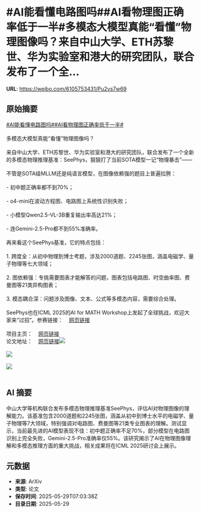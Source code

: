 # #AI能看懂电路图吗##AI看物理图正确率低于一半#多模态大模型真能“看懂”物理图像吗？来自中山大学、ETH苏黎世、华为实验室和港大的研究团队，联合发布了一个全...

**URL**: https://weibo.com/6105753431/Pu2vs7w69

## 原始摘要

<a href="https://m.weibo.cn/search?containerid=231522type%3D1%26t%3D10%26q%3D%23AI%E8%83%BD%E7%9C%8B%E6%87%82%E7%94%B5%E8%B7%AF%E5%9B%BE%E5%90%97%23&amp;extparam=%23AI%E8%83%BD%E7%9C%8B%E6%87%82%E7%94%B5%E8%B7%AF%E5%9B%BE%E5%90%97%23" data-hide=""><span class="surl-text">#AI能看懂电路图吗#</span></a><a href="https://m.weibo.cn/search?containerid=231522type%3D1%26t%3D10%26q%3D%23AI%E7%9C%8B%E7%89%A9%E7%90%86%E5%9B%BE%E6%AD%A3%E7%A1%AE%E7%8E%87%E4%BD%8E%E4%BA%8E%E4%B8%80%E5%8D%8A%23&amp;extparam=%23AI%E7%9C%8B%E7%89%A9%E7%90%86%E5%9B%BE%E6%AD%A3%E7%A1%AE%E7%8E%87%E4%BD%8E%E4%BA%8E%E4%B8%80%E5%8D%8A%23" data-hide=""><span class="surl-text">#AI看物理图正确率低于一半#</span></a><br><br>多模态大模型真能“看懂”物理图像吗？<br><br>来自中山大学、ETH苏黎世、华为实验室和港大的研究团队，联合发布了一个全新的多模态物理推理基准：SeePhys，狠狠打了当前SOTA模型一记“物理暴击”——<br><br>不管是SOTA级MLLM还是纯语言模型，在图像依赖强的题目上普遍拉胯：<br><br>- 初中题正确率都不到70%；<br><br>- o4-mini在波动方程图、电路图上系统性识别失败；<br><br>- 小模型Qwen2.5-VL-3B重复输出率高达21%；<br><br>- 连Gemini-2.5-Pro都不到55%准确率。<br><br>再来看这个SeePhys基准，它的特点包括：<br><br>1. 跨度全：从初中物理到博士考题，涉及2000道题、2245张图，涵盖电磁学、量子物理等七大领域；<br><br>2. 图依赖强：专挑需要图表才能解答的问题，图表包括电路图、时空曲率图、费曼图等21类异构图表；<br><br>3. 模态耦合深：问题涉及图像、文本、公式等多模态内容，需要综合处理。<br><br>SeePhys也在ICML 2025的AI for MATH Workshop上发起了全球挑战，欢迎大家来“过招”。参赛链接：<a href="https://weibo.cn/sinaurl?u=https%3A%2F%2Fwww.codabench.org%2Fcompetitions%2F7925%2F" data-hide=""><span class="url-icon"><img style="width: 1rem;height: 1rem" src="https://h5.sinaimg.cn/upload/2015/09/25/3/timeline_card_small_web_default.png" referrerpolicy="no-referrer"></span><span class="surl-text">网页链接</span></a><br><br>项目主页：<a href="https://weibo.cn/sinaurl?u=https%3A%2F%2Fgithub.com%2FSeePhys%2Fseephys-project" data-hide=""><span class="url-icon"><img style="width: 1rem;height: 1rem" src="https://h5.sinaimg.cn/upload/2015/09/25/3/timeline_card_small_web_default.png" referrerpolicy="no-referrer"></span><span class="surl-text">网页链接</span></a><br>论文地址：<a href="https://weibo.cn/sinaurl?u=https%3A%2F%2Farxiv.org%2Fpdf%2F2505.19099" data-hide=""><span class="url-icon"><img style="width: 1rem;height: 1rem" src="https://h5.sinaimg.cn/upload/2015/09/25/3/timeline_card_small_web_default.png" referrerpolicy="no-referrer"></span><span class="surl-text">网页链接</span></a><img style="" src="https://tvax4.sinaimg.cn/large/006Fd7o3gy1i1w6kbb55sj30l10k0wst.jpg" referrerpolicy="no-referrer"><br><br><img style="" src="https://tvax2.sinaimg.cn/large/006Fd7o3gy1i1w6kbj77zj30zk0ewgwg.jpg" referrerpolicy="no-referrer"><br><br><img style="" src="https://tvax3.sinaimg.cn/large/006Fd7o3gy1i1w6kbz99gj30zk0jvdpe.jpg" referrerpolicy="no-referrer"><br><br>

## AI 摘要

中山大学等机构联合发布多模态物理推理基准SeePhys，评估AI对物理图像的理解能力。该基准包含2000道题和2245张图，涵盖从初中到博士水平的电磁学、量子物理等7大领域，特别强调对电路图、费曼图等21类专业图表的理解。测试显示，当前最先进的AI模型表现不佳：初中题正确率不足70%，部分模型在电路图识别上完全失败，Gemini-2.5-Pro准确率仅55%。该研究揭示了AI在物理图像理解和多模态推理方面的重大挑战，相关成果将在ICML 2025研讨会上展示。

## 元数据

- **来源**: ArXiv
- **类型**: 论文
- **保存时间**: 2025-05-29T07:03:38Z
- **目录日期**: 2025-05-29
